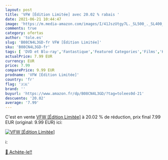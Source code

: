 ```yaml
---
layout: post
title: 'VFW [Édition Limitée] avec 20.02 % rabais '
date: 2021-06-21 10:44:47
image: 'https://m.media-amazon.com/images/I/41JszUtgy7L._SL500_._SL400_.jpg'
comments: true
category: ofertas
author: 'tole.es'
slug: 'B08CN4L3GD-fr VFW [Édition Limitée]'
sku: 'B08CN4L3GD-fr'
tags: [ 'DVD et Blu-ray','Fantastique','Featured Categories','Films','Horreur et épouvante','Science-fiction', ]
actualPrice: 7.99 EUR
currency: EUR
price: 7.99
comparePrice: 9.99 EUR
prodname: 'VFW [Édition Limitée]'
country: 'fr'
flag: '🇫🇷'
brand: ''
buyurl: 'https://www.amazon.fr/dp/B08CN4L3GD/?tag=tolees0d-21'
descuento: '20.02'
average: '7.99'
---
```


C'est en vente [VFW [Édition Limitée]](https://www.amazon.fr/dp/B08CN4L3GD/?tag=tolees0d-21)  à  20.02 % de réduction, prix final  7.99 EUR (original: 9.99 EUR) ici:

[![VFW [Édition Limitée]](https://m.media-amazon.com/images/I/41JszUtgy7L._SL500_._SL400_.jpg)](https://www.amazon.fr/dp/B08CN4L3GD/?tag=tolees0d-21)

ℹ️:


[🛒 Achète-le!!](https://www.amazon.fr/dp/B08CN4L3GD/?tag=tolees0d-21)
